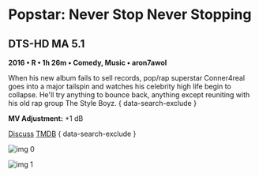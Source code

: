 # Popstar: Never Stop Never Stopping

## DTS-HD MA 5.1

**2016 • R • 1h 26m • Comedy, Music • aron7awol**

When his new album fails to sell records, pop/rap superstar Conner4real goes into a major tailspin and watches his celebrity high life begin to collapse. He'll try anything to bounce back, anything except reuniting with his old rap group The Style Boyz.
{ data-search-exclude }

**MV Adjustment:** +1 dB

[Discuss](https://www.avsforum.com/threads/bass-eq-for-filtered-movies.2995212/post-58428772)  [TMDB](341012)
{ data-search-exclude }

![img 0](https://i.imgur.com/QUtFRoL.jpg)

![img 1](https://i.imgur.com/baiAjDB.png)

